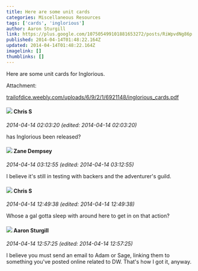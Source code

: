 ```yaml
---
title: Here are some unit cards
categories: Miscellaneous Resources
tags: ['cards', 'inglorious']
author: Aaron Sturgill
link: https://plus.google.com/107505499101881653272/posts/RiWpvdNg86p
published: 2014-04-14T01:48:22.164Z
updated: 2014-04-14T01:48:22.164Z
imagelink: []
thumblinks: []
---
```


Here are some unit cards for Inglorious.


Attachment:

<a href='http://trailofdice.weebly.com/uploads/6/9/2/1/6921148/inglorious_cards.pdf'>trailofdice.weebly.com/uploads/6/9/2/1/6921148/inglorious_cards.pdf</a>


<div id='comment z13uuruptxarcdson04cglgq3pzneleqxes'>
  <h4><img src='{{site.baseurl}}//images/avatars/101789477929813700533_photo.jpg'> Chris S</h4>
      <p><cite>2014-04-14 02:03:20 (edited: 2014-04-14 02:03:20)</cite></p>
        <p>has Inglorious been released?</p>
</div>
        

<div id='comment z13uuruptxarcdson04cglgq3pzneleqxes'>
  <h4><img src='{{site.baseurl}}//images/avatars/107758473682577038730_photo.jpg'> Zane Dempsey</h4>
      <p><cite>2014-04-14 03:12:55 (edited: 2014-04-14 03:12:55)</cite></p>
        <p>I believe it&#39;s still in testing with backers and the adventurer&#39;s guild.</p>
</div>
        

<div id='comment z13uuruptxarcdson04cglgq3pzneleqxes'>
  <h4><img src='{{site.baseurl}}//images/avatars/101789477929813700533_photo.jpg'> Chris S</h4>
      <p><cite>2014-04-14 12:49:38 (edited: 2014-04-14 12:49:38)</cite></p>
        <p>Whose a gal gotta sleep with around here to get in on that action?</p>
</div>
        

<div id='comment z13uuruptxarcdson04cglgq3pzneleqxes'>
  <h4><img src='{{site.baseurl}}//images/avatars/107505499101881653272_photo.jpg'> Aaron Sturgill</h4>
      <p><cite>2014-04-14 12:57:25 (edited: 2014-04-14 12:57:25)</cite></p>
        <p>I believe you must send an email to Adam or Sage, linking them to something you&#39;ve posted online related to DW. That&#39;s how I got it, anyway.</p>
</div>
        